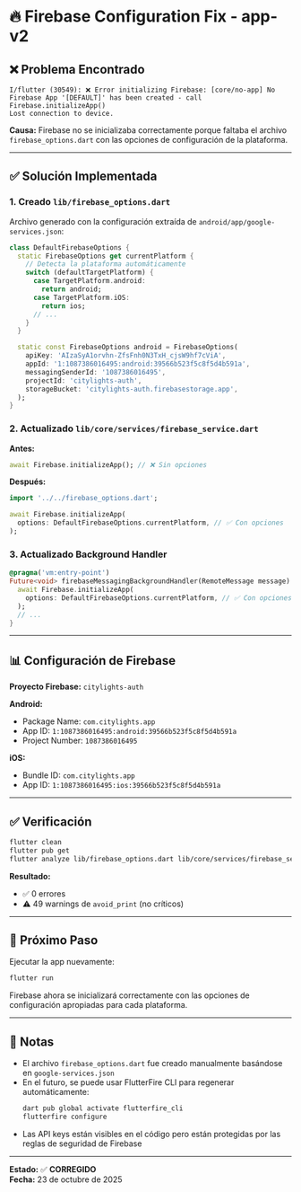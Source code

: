 # 🔥 Firebase Configuration Fix - app-v2

## ❌ Problema Encontrado

```
I/flutter (30549): ❌ Error initializing Firebase: [core/no-app] No Firebase App '[DEFAULT]' has been created - call Firebase.initializeApp()
Lost connection to device.
```

**Causa:** Firebase no se inicializaba correctamente porque faltaba el archivo `firebase_options.dart` con las opciones de configuración de la plataforma.

---

## ✅ Solución Implementada

### 1. Creado `lib/firebase_options.dart`

Archivo generado con la configuración extraída de `android/app/google-services.json`:

```dart
class DefaultFirebaseOptions {
  static FirebaseOptions get currentPlatform {
    // Detecta la plataforma automáticamente
    switch (defaultTargetPlatform) {
      case TargetPlatform.android:
        return android;
      case TargetPlatform.iOS:
        return ios;
      // ...
    }
  }

  static const FirebaseOptions android = FirebaseOptions(
    apiKey: 'AIzaSyA1orvhn-ZfsFnh0N3TxH_cjsW9hf7cViA',
    appId: '1:1087386016495:android:39566b523f5c8f5d4b591a',
    messagingSenderId: '1087386016495',
    projectId: 'citylights-auth',
    storageBucket: 'citylights-auth.firebasestorage.app',
  );
}
```

### 2. Actualizado `lib/core/services/firebase_service.dart`

**Antes:**

```dart
await Firebase.initializeApp(); // ❌ Sin opciones
```

**Después:**

```dart
import '../../firebase_options.dart';

await Firebase.initializeApp(
  options: DefaultFirebaseOptions.currentPlatform, // ✅ Con opciones
);
```

### 3. Actualizado Background Handler

```dart
@pragma('vm:entry-point')
Future<void> firebaseMessagingBackgroundHandler(RemoteMessage message) async {
  await Firebase.initializeApp(
    options: DefaultFirebaseOptions.currentPlatform, // ✅ Con opciones
  );
  // ...
}
```

---

## 📊 Configuración de Firebase

**Proyecto Firebase:** `citylights-auth`

**Android:**

- Package Name: `com.citylights.app`
- App ID: `1:1087386016495:android:39566b523f5c8f5d4b591a`
- Project Number: `1087386016495`

**iOS:**

- Bundle ID: `com.citylights.app`
- App ID: `1:1087386016495:ios:39566b523f5c8f5d4b591a`

---

## ✅ Verificación

```bash
flutter clean
flutter pub get
flutter analyze lib/firebase_options.dart lib/core/services/firebase_service.dart
```

**Resultado:**

- ✅ 0 errores
- ⚠️ 49 warnings de `avoid_print` (no críticos)

---

## 🚀 Próximo Paso

Ejecutar la app nuevamente:

```bash
flutter run
```

Firebase ahora se inicializará correctamente con las opciones de configuración apropiadas para cada plataforma.

---

## 📝 Notas

- El archivo `firebase_options.dart` fue creado manualmente basándose en `google-services.json`
- En el futuro, se puede usar FlutterFire CLI para regenerar automáticamente:
  ```bash
  dart pub global activate flutterfire_cli
  flutterfire configure
  ```
- Las API keys están visibles en el código pero están protegidas por las reglas de seguridad de Firebase

---

**Estado:** ✅ **CORREGIDO**  
**Fecha:** 23 de octubre de 2025
